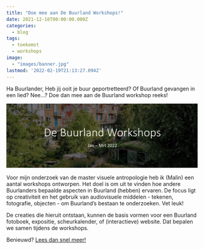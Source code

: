 ```yaml
---
title: "Doe mee aan De Buurland Workshops!"
date: 2021-12-16T00:00:00.000Z
categories:
  - blog
tags:
  - toekomst
  - workshops
image:
  - "images/banner.jpg"
lastmod: '2022-02-19T21:13:27.094Z'
---
```



Ha Buurlander,
Heb jij ooit je buur geportretteerd? Of Buurland gevangen in een lied? Nee…? Doe dan mee aan de Buurland workshop reeks! 

![test](images/banner.jpg)

Voor mijn onderzoek van de master visuele antropologie heb ik (Malìn) een aantal workshops ontworpen. Het doel is om uit te vinden hoe andere Buurlanders bepaalde aspecten in Buurland (hebben) ervaren. De focus ligt op creativiteit en het gebruik van audiovisuele middelen - tekenen, fotografie, objecten - om Buurland’s bestaan te onderzoeken. Vet leuk!

De creaties die hieruit ontstaan, kunnen de basis vormen voor een Buurland fotoboek, expositie, scheurkalender, of (interactieve) website. Dat bepalen we samen tijdens de workshops.

Benieuwd? [Lees dan snel meer!](DeBuurlandWorkshops.pdf) 